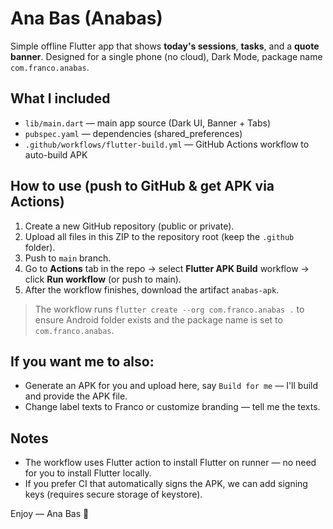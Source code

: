 # Ana Bas (Anabas)

Simple offline Flutter app that shows **today's sessions**, **tasks**, and a **quote banner**.
Designed for a single phone (no cloud), Dark Mode, package name `com.franco.anabas`.

## What I included
- `lib/main.dart` — main app source (Dark UI, Banner + Tabs)
- `pubspec.yaml` — dependencies (shared_preferences)
- `.github/workflows/flutter-build.yml` — GitHub Actions workflow to auto-build APK

## How to use (push to GitHub & get APK via Actions)
1. Create a new GitHub repository (public or private).
2. Upload all files in this ZIP to the repository root (keep the `.github` folder).
3. Push to `main` branch.
4. Go to **Actions** tab in the repo → select **Flutter APK Build** workflow → click **Run workflow** (or push to main).
5. After the workflow finishes, download the artifact `anabas-apk`.

> The workflow runs `flutter create --org com.franco.anabas .` to ensure Android folder exists and the package name is set to `com.franco.anabas`.

## If you want me to also:
- Generate an APK for you and upload here, say `Build for me` — I'll build and provide the APK file.
- Change label texts to Franco or customize branding — tell me the texts.

## Notes
- The workflow uses Flutter action to install Flutter on runner — no need for you to install Flutter locally.
- If you prefer CI that automatically signs the APK, we can add signing keys (requires secure storage of keystore).

Enjoy — Ana Bas 👣